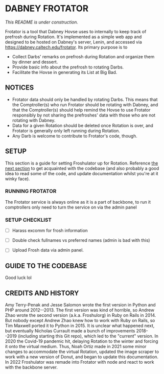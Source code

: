 # DABNEY FROTATOR

_This README is under construction._

Frotator is a tool that Dabney Hovse uses to internally to keep track of
prefrosh during Rotation. It's implemented as a simple web app and designed to
be hosted on Dabney's server, Lenin, and accessed via
https://dabney.caltech.edu/frotator. Its primary purpose is to

- Collect Darbs' remarks on prefrosh during Rotation and organize them by
  dinner and dessert.
- Provide basic info about the prefrosh to rotating Darbs.
- Facilitate the Hovse in generating its List at Big Bad.

## NOTICES

- Frotator data should only be handled by rotating Darbs. This means that the
  Comptroller(s) who run Frotator should be rotating with Dabney, and that
  the Comptroller(s) should help remind the Hovse to use Frotator responsibly
  by not sharing the prefroshes' data with those who are not rotating with
  Dabney.
- Data for a given Rotation should be deleted once Rotation is over, and
  Frotator is generally only left running during Rotation.
- Any Darb is welcome to contribute to Frotator's code, though.

## SETUP

This section is a guide for setting Froshulator up for Rotation. Reference [the
next section](#guide-to-the-codebase) to get acquainted with the codebase (and
also probably a good idea to read some of the code, and update documentation
whilst you're at it winky face).

### RUNNING FROTATOR

The Frotator service is always online as it is a part of backbone, to run it
comptrollers only need to turn the service on via the admin panel

### SETUP CHECKLIST

- [ ] Harass excomm for frosh information
- [ ] Double check fullnames vs preferred names (admin is bad with this)
- [ ] Upload Frosh data via admin panel.


## GUIDE TO THE CODEBASE

Good luck lol

## CREDITS AND HISTORY

Amy Terry-Penak and Jesse Salomon wrote the first version in Python and PHP
around 2012--2013. The first version was kind of horrible, so Andrew Zhao wrote
the second version (a.k.a. Froshulorg) in Ruby on Rails in 2014. But nobody
except Andrew Zhao knew how to work with Ruby on Rails, so Tim Maxwell ported it
to Python in 2015. It is unclear what happened next, but eventually Nicholas
Currault made a bunch of improvements 2018--2019 (including starting this Git
repo), which led to the "current" version. In 2020 the Covid-19 pandemic hit,
delaying Rotation to the winter and forcing it onto the virtual medium. Thus,
Noah Ortiz made in 2021 some minor changes to accommodate the virtual Rotation,
updated the image scraper to work with a new version of Donut, and began to
update this documentation. In 2022 Froshulator was remade into Frotator with
node and react to work with the backbone server.


